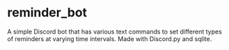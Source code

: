 # reminder_bot



A simple Discord bot that has various text commands to set different types of reminders at varying time intervals. Made with Discord.py and sqlite. 
